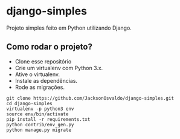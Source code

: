 # django-simples

Projeto simples feito em Python utilizando Django.

## Como rodar o projeto?

* Clone esse repositório
* Crie um virtualenv com Python 3.x.
* Ative o virtualenv.
* Instale as dependências.
* Rode as migrações.

```
git clone https://github.com/JacksonOsvaldo/django-simples.git
cd django-simples
virtualenv -p python3 env
source env/bin/activate
pip install -r requirements.txt
python contrib/env_gen.py
python manage.py migrate
```